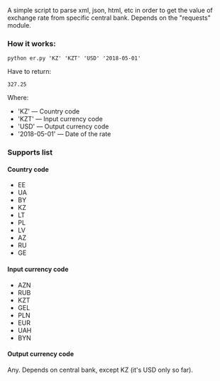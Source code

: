 A simple script to parse xml, json, html, etc in order to get the value of exchange rate from specific central bank. Depends on the "requests" module.

### How it works:

```
python er.py 'KZ' 'KZT' 'USD' '2018-05-01'
```

Have to return:

```
327.25
```

Where:
* 'KZ' — Country code
* 'KZT' — Input currency code
* 'USD' — Output currency code
* '2018-05-01' — Date of the rate

### Supports list

#### Country code

* EE
* UA
* BY
* KZ
* LT
* PL
* LV
* AZ
* RU
* GE

#### Input currency code

* AZN
* RUB
* KZT
* GEL
* PLN
* EUR
* UAH
* BYN

#### Output currency code

Any. Depends on central bank, except KZ (it's USD only so far).

